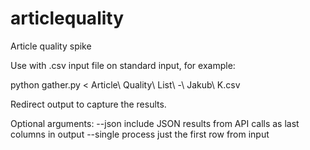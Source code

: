 articlequality
==============

Article quality spike

Use with .csv input file on standard input, for example:

python gather.py < Article\ Quality\ List\ -\ Jakub\ K.csv

Redirect output to capture the results.

Optional arguments:
--json 			include JSON results from API calls as last columns in output
--single 		process just the first row from input
